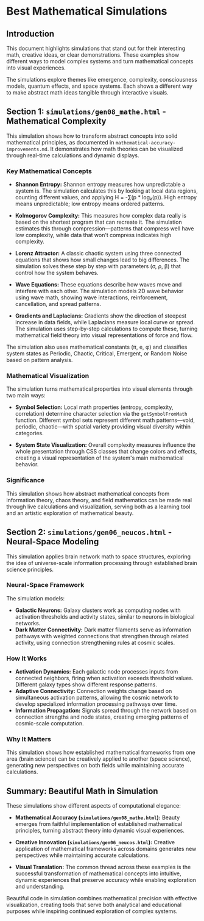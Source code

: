 # Best Mathematical Simulations

## Introduction

This document highlights simulations that stand out for their interesting math, creative ideas, or clear demonstrations. These examples show different ways to model complex systems and turn mathematical concepts into visual experiences.

The simulations explore themes like emergence, complexity, consciousness models, quantum effects, and space systems. Each shows a different way to make abstract math ideas tangible through interactive visuals.

## Section 1: `simulations/gen08_mathe.html` - Mathematical Complexity

This simulation shows how to transform abstract concepts into solid mathematical principles, as documented in `mathematical-accuracy-improvements.md`. It demonstrates how math theories can be visualized through real-time calculations and dynamic displays.

### Key Mathematical Concepts

*   **Shannon Entropy:**
    Shannon entropy measures how unpredictable a system is. The simulation calculates this by looking at local data regions, counting different values, and applying H = -∑(p * log₂(p)). High entropy means unpredictable; low entropy means ordered patterns.

*   **Kolmogorov Complexity:**
    This measures how complex data really is based on the shortest program that can recreate it. The simulation estimates this through compression—patterns that compress well have low complexity, while data that won't compress indicates high complexity.

*   **Lorenz Attractor:**
    A classic chaotic system using three connected equations that shows how small changes lead to big differences. The simulation solves these step by step with parameters (σ, ρ, β) that control how the system behaves.

*   **Wave Equations:**
    These equations describe how waves move and interfere with each other. The simulation models 2D wave behavior using wave math, showing wave interactions, reinforcement, cancellation, and spread patterns.

*   **Gradients and Laplacians:**
    Gradients show the direction of steepest increase in data fields, while Laplacians measure local curve or spread. The simulation uses step-by-step calculations to compute these, turning mathematical field theory into visual representations of force and flow.

The simulation also uses mathematical constants (π, e, φ) and classifies system states as Periodic, Chaotic, Critical, Emergent, or Random Noise based on pattern analysis.

### Mathematical Visualization

The simulation turns mathematical properties into visual elements through two main ways:

*   **Symbol Selection:** Local math properties (entropy, complexity, correlation) determine character selection via the `getSymbolFromMath` function. Different symbol sets represent different math patterns—void, periodic, chaotic—with spatial variety providing visual diversity within categories.

*   **System State Visualization:** Overall complexity measures influence the whole presentation through CSS classes that change colors and effects, creating a visual representation of the system's main mathematical behavior.

### Significance

This simulation shows how abstract mathematical concepts from information theory, chaos theory, and field mathematics can be made real through live calculations and visualization, serving both as a learning tool and an artistic exploration of mathematical beauty.

## Section 2: `simulations/gen06_neucos.html` - Neural-Space Modeling

This simulation applies brain network math to space structures, exploring the idea of universe-scale information processing through established brain science principles.

### Neural-Space Framework

The simulation models:
*   **Galactic Neurons:** Galaxy clusters work as computing nodes with activation thresholds and activity states, similar to neurons in biological networks.
*   **Dark Matter Connectivity:** Dark matter filaments serve as information pathways with weighted connections that strengthen through related activity, using connection strengthening rules at cosmic scales.

### How It Works

*   **Activation Dynamics:** Each galactic node processes inputs from connected neighbors, firing when activation exceeds threshold values. Different galaxy types show different response patterns.
*   **Adaptive Connectivity:** Connection weights change based on simultaneous activation patterns, allowing the cosmic network to develop specialized information processing pathways over time.
*   **Information Propagation:** Signals spread through the network based on connection strengths and node states, creating emerging patterns of cosmic-scale computation.

### Why It Matters

This simulation shows how established mathematical frameworks from one area (brain science) can be creatively applied to another (space science), generating new perspectives on both fields while maintaining accurate calculations.

## Summary: Beautiful Math in Simulation

These simulations show different aspects of computational elegance:

*   **Mathematical Accuracy (`simulations/gen08_mathe.html`):** Beauty emerges from faithful implementation of established mathematical principles, turning abstract theory into dynamic visual experiences.

*   **Creative Innovation (`simulations/gen06_neucos.html`):** Creative application of mathematical frameworks across domains generates new perspectives while maintaining accurate calculations.

*   **Visual Translation:** The common thread across these examples is the successful transformation of mathematical concepts into intuitive, dynamic experiences that preserve accuracy while enabling exploration and understanding.

Beautiful code in simulation combines mathematical precision with effective visualization, creating tools that serve both analytical and educational purposes while inspiring continued exploration of complex systems.
